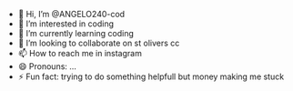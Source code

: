 - 👋 Hi, I’m @ANGELO240-cod
- 👀 I’m interested in coding 
- 🌱 I’m currently learning coding 
- 💞️ I’m looking to collaborate on st olivers cc
- 📫 How to reach me in instagram
- 😄 Pronouns: ...
- ⚡ Fun fact: trying to do something helpfull but money making me stuck

<!---
ANGELO240-cod/ANGELO240-cod is a ✨ special ✨ repository because its `README.md` (this file) appears on your GitHub profile.
You can click the Preview link to take a look at your changes.
--->
